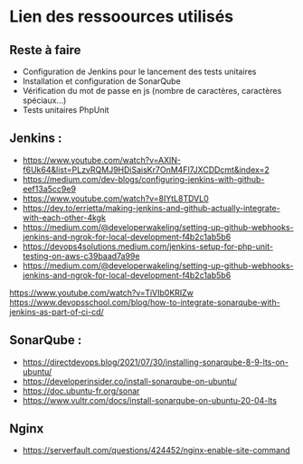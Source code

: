 # Lien des ressoources utilisés

## Reste à faire

- Configuration de Jenkins pour le lancement des tests unitaires
- Installation et configuration de SonarQube
- Vérification du mot de passe en js (nombre de caractères, caractères spéciaux...)
- Tests unitaires PhpUnit

## Jenkins :

- https://www.youtube.com/watch?v=AXlN-f6Uk64&list=PLzvRQMJ9HDiSaisKr7OnM4Fl7JXCDDcmt&index=2
- https://medium.com/dev-blogs/configuring-jenkins-with-github-eef13a5cc9e9
- https://www.youtube.com/watch?v=8IYtL8TDVL0
- https://dev.to/errietta/making-jenkins-and-github-actually-integrate-with-each-other-4kgk
- https://medium.com/@developerwakeling/setting-up-github-webhooks-jenkins-and-ngrok-for-local-development-f4b2c1ab5b6
- https://devops4solutions.medium.com/jenkins-setup-for-php-unit-testing-on-aws-c39baad7a99e
- https://medium.com/@developerwakeling/setting-up-github-webhooks-jenkins-and-ngrok-for-local-development-f4b2c1ab5b6

https://www.youtube.com/watch?v=TiVIb0KRIZw
https://www.devopsschool.com/blog/how-to-integrate-sonarqube-with-jenkins-as-part-of-ci-cd/

## SonarQube :

- https://directdevops.blog/2021/07/30/installing-sonarqube-8-9-lts-on-ubuntu/
- https://developerinsider.co/install-sonarqube-on-ubuntu/
- https://doc.ubuntu-fr.org/sonar
- https://www.vultr.com/docs/install-sonarqube-on-ubuntu-20-04-lts

## Nginx

- https://serverfault.com/questions/424452/nginx-enable-site-command
